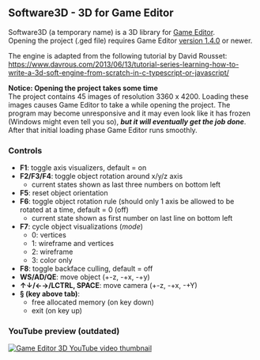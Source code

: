 ## Software3D - 3D for Game Editor

Software3D (a temporary name) is a 3D library for [Game Editor](http://game-editor.com/Main_Page).  
Opening the project (.ged file) requires Game Editor [version 1.4.0](http://game-editor.com/Download) or newer.

The engine is adapted from the following tutorial by David Rousset:  
https://www.davrous.com/2013/06/13/tutorial-series-learning-how-to-write-a-3d-soft-engine-from-scratch-in-c-typescript-or-javascript/

**Notice: Opening the project takes some time**  
The project contains 45 images of resolution 3360 x 4200. Loading these images causes Game Editor to
take a while opening the project. The program may become unresponsive and it may even look like it has frozen 
(Windows might even tell you so), **_but it will eventually get the job done_**. After that initial
loading phase Game Editor runs smoothly.

### Controls

- **F1**: toggle axis visualizers, default = on
- **F2/F3/F4**: toggle object rotation around x/y/z axis
    - current states shown as last three numbers on bottom left
- **F5**: reset object orientation
- **F6**: toggle object rotation rule (should only 1 axis be allowed to be rotated at a time, default = 0 (off)
    - current state shown as first number on last line on bottom left
- **F7**: cycle object visualizations (*mode*)
    - 0: vertices
    - 1: wireframe and vertices
    - 2: wireframe
    - 3: color only
- **F8**: toggle backface culling, default = off
- **WS/AD/QE**: move object (+-z, -+x, -+y)
- **↑↓/←→/LCTRL, SPACE**: move camera (+-z, -+x, -+Y)
- **§ (key above tab)**:
    - free allocated memory (on key down)
    - exit (on key up)

### YouTube preview (outdated)
[![Game Editor 3D YouTube video thumbnail](https://img.youtube.com/vi/8hE8w9jJIQw/maxresdefault.jpg)](https://www.youtube.com/watch?v=8hE8w9jJIQw)
